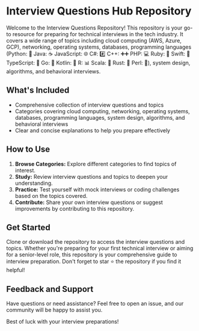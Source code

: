 # Interview Questions Hub Repository

Welcome to the Interview Questions Repository! This repository is your go-to resource for preparing for technical interviews in the tech industry. It covers a wide range of topics including cloud computing (AWS, Azure, GCP), networking, operating systems, databases, programming languages (Python: :snake:
Java: :coffee:
JavaScript: :globe_with_meridians:
C#: :hash:
C++: :heavy_plus_sign::heavy_plus_sign:
PHP: :computer:
Ruby: :gem:
Swift: :apple:
TypeScript: :memo:
Go: :hamster:
Kotlin: :dart:
R: :bar_chart:
Scala: :rocket:
Rust: :crab:
Perl: :dromedary_camel:), system design, algorithms, and behavioral interviews.

## What's Included
- Comprehensive collection of interview questions and topics
- Categories covering cloud computing, networking, operating systems, databases, programming languages, system design, algorithms, and behavioral interviews
- Clear and concise explanations to help you prepare effectively
  
## How to Use
1. **Browse Categories:** Explore different categories to find topics of interest.
2. **Study:** Review interview questions and topics to deepen your understanding.
3. **Practice:** Test yourself with mock interviews or coding challenges based on the topics covered.
4. **Contribute:** Share your own interview questions or suggest improvements by contributing to this repository.
   
## Get Started
Clone or download the repository to access the interview questions and topics. Whether you're preparing for your first technical interview or aiming for a senior-level role, this repository is your comprehensive guide to interview preparation.
Don't forget to star :star: the repository if you find it helpful!

## Feedback and Support
Have questions or need assistance? Feel free to open an issue, and our community will be happy to assist you.

Best of luck with your interview preparations!





